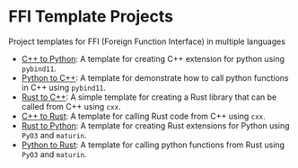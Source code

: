 # FFI Template Projects

Project templates for FFI (Foreign Function Interface) in multiple languages

- [C++ to Python](cpp-to-python/README.md): A template for creating C++ extension for python using `pybind11`.
- [Python to C++](python-to-cpp/README.md): A template for demonstrate how to call python functions in C++ using `pybind11`.
- [Rust to C++](rust-to-cpp/README.md): A simple template for creating a Rust library that can be called from C++ using `cxx`.
- [C++ to Rust](cpp-to-rust/README.md): A template for calling Rust code from C++ using `cxx`.
- [Rust to Python](rust-to-python/README.md): A template for creating Rust extensions for Python using `PyO3` and `maturin`.
- [Python to Rust](python-to-rust/README.md): A template for calling python functions from Rust using `PyO3` and `maturin`.
